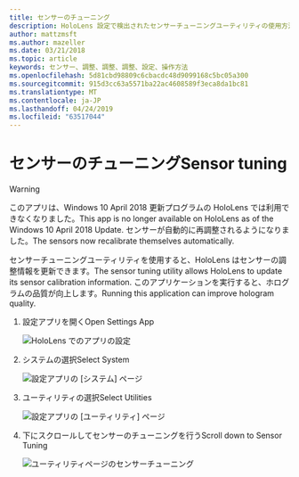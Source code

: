 ```yaml
---
title: センサーのチューニング
description: HoloLens 設定で検出されたセンサーチューニングユーティリティの使用方法。
author: mattzmsft
ms.author: mazeller
ms.date: 03/21/2018
ms.topic: article
keywords: センサー、調整、調整、調整、設定、操作方法
ms.openlocfilehash: 5d81cbd98809c6cbacdc48d9099168c5bc05a300
ms.sourcegitcommit: 915d3cc63a5571ba22ac4608589f3eca8da1bc81
ms.translationtype: MT
ms.contentlocale: ja-JP
ms.lasthandoff: 04/24/2019
ms.locfileid: "63517044"
---
```

# <a name="sensor-tuning"></a><span data-ttu-id="bafc7-104">センサーのチューニング</span><span class="sxs-lookup"><span data-stu-id="bafc7-104">Sensor tuning</span></span>

>[!WARNING]
><span data-ttu-id="bafc7-105">このアプリは、Windows 10 April 2018 更新プログラムの HoloLens では利用できなくなりました。</span><span class="sxs-lookup"><span data-stu-id="bafc7-105">This app is no longer available on HoloLens as of the Windows 10 April 2018 Update.</span></span> <span data-ttu-id="bafc7-106">センサーが自動的に再調整されるようになりました。</span><span class="sxs-lookup"><span data-stu-id="bafc7-106">The sensors now recalibrate themselves automatically.</span></span> 

<span data-ttu-id="bafc7-107">センサーチューニングユーティリティを使用すると、HoloLens はセンサーの調整情報を更新できます。</span><span class="sxs-lookup"><span data-stu-id="bafc7-107">The sensor tuning utility allows HoloLens to update its sensor calibration information.</span></span> <span data-ttu-id="bafc7-108">このアプリケーションを実行すると、ホログラムの品質が向上します。</span><span class="sxs-lookup"><span data-stu-id="bafc7-108">Running this application can improve hologram quality.</span></span>

1. <span data-ttu-id="bafc7-109">設定アプリを開く</span><span class="sxs-lookup"><span data-stu-id="bafc7-109">Open Settings App</span></span>

   ![HoloLens でのアプリの設定](images/settingssensortuning-500px.png)
  
2. <span data-ttu-id="bafc7-111">システムの選択</span><span class="sxs-lookup"><span data-stu-id="bafc7-111">Select System</span></span>

   ![設定アプリの [システム] ページ](images/systemsensortuning-500px.png)
  
3. <span data-ttu-id="bafc7-113">ユーティリティの選択</span><span class="sxs-lookup"><span data-stu-id="bafc7-113">Select Utilities</span></span>

   ![設定アプリの [ユーティリティ] ページ](images/utilitiessensortuning-500px.png)
  
4. <span data-ttu-id="bafc7-115">下にスクロールしてセンサーのチューニングを行う</span><span class="sxs-lookup"><span data-stu-id="bafc7-115">Scroll down to Sensor Tuning</span></span>

   ![ユーティリティページのセンサーチューニング](images/sensortuningsettingsapp-500px.png)
